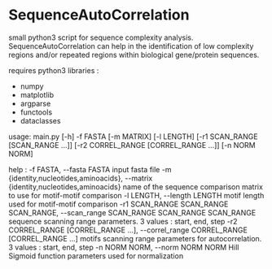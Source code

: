 # SequenceAutoCorrelation

small python3 script for sequence complexity analysis.
SequenceAutoCorrelation can help in the identification of low complexity regions and/or repeated regions within biological gene/protein sequences.

requires python3 libraries :
  - numpy
  - matplotlib
  - argparse
  - functools
  - dataclasses

usage: main.py [-h] -f FASTA [-m MATRIX] [-l LENGTH] [-r1 SCAN_RANGE [SCAN_RANGE ...]] [-r2 CORREL_RANGE [CORREL_RANGE ...]] [-n NORM NORM]

help :
  -f FASTA, --fasta FASTA
                        input fasta file
  -m {identity,nucleotides,aminoacids}, --matrix {identity,nucleotides,aminoacids}
                        name of the sequence comparison matrix to use for motif-motif comparison
  -l LENGTH, --length LENGTH
                        motif length used for motif-motif comparison
  -r1 SCAN_RANGE SCAN_RANGE SCAN_RANGE, --scan_range SCAN_RANGE SCAN_RANGE SCAN_RANGE
                        sequence scanning range parameters. 3 values : start, end, step
  -r2 CORREL_RANGE [CORREL_RANGE ...], --correl_range CORREL_RANGE [CORREL_RANGE ...]
                        motifs scanning range parameters for autocorrelation. 3 values : start, end, step
  -n NORM NORM, --norm NORM NORM
                        Hill Sigmoid function parameters used for normalization
